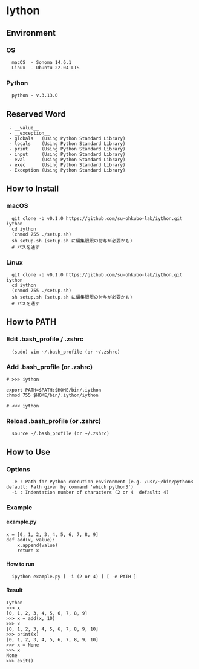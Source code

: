 # Iython
## Environment
### OS
```
  macOS  - Sonoma 14.6.1
  Linux  - Ubuntu 22.04 LTS 
```
### Python
```
  python - v.3.13.0
```
## Reserved Word
```
 - __value__
 - __exception__
 - globals   (Using Python Standard Library)
 - locals    (Using Python Standard Library)
 - print     (Using Python Standard Library)
 - input     (Using Python Standard Library)
 - eval      (Using Python Standard Library)
 - exec      (Using Python Standard Library)
 - Exception (Using Python Standard Library)
```
## How to Install
### macOS
```
  git clone -b v0.1.0 https://github.com/su-ohkubo-lab/iython.git iython
  cd iython
  (chmod 755 ./setup.sh)
  sh setup.sh (setup.sh に編集限限の付与が必要かも)
  # パスを通す
```
### Linux
```
  git clone -b v0.1.0 https://github.com/su-ohkubo-lab/iython.git iython
  cd iython
  (chmod 755 ./setup.sh)
  sh setup.sh (setup.sh に編集限限の付与が必要かも)
  # パスを通す
```
## How to PATH
### Edit .bash_profile / .zshrc
```
  (sudo) vim ~/.bash_profile (or ~/.zshrc)
```
### Add .bash_profile (or .zshrc)
```
# >>> iython

export PATH=$PATH:$HOME/bin/.iython
chmod 755 $HOME/bin/.iython/iython

# <<< iython
```
### Reload .bash_profile (or .zshrc)
```
  source ~/.bash_profile (or ~/.zshrc)
```

## How to Use
### Options
```
  -e : Path for Python execution environment (e.g. /usr/~/bin/python3  default: Path given by command 'which python3')
  -i : Indentation number of characters (2 or 4  default: 4)
```
### Example
#### example.py
```
x = [0, 1, 2, 3, 4, 5, 6, 7, 8, 9]
def add(x, value):
    x.append(value)
    return x
```
#### How to run
```
  ipython example.py [ -i (2 or 4) ] [ -e PATH ]
```
#### Result
```
Iython
>>> x
[0, 1, 2, 3, 4, 5, 6, 7, 8, 9]
>>> x = add(x, 10)
>>> x
[0, 1, 2, 3, 4, 5, 6, 7, 8, 9, 10]
>>> print(x)
[0, 1, 2, 3, 4, 5, 6, 7, 8, 9, 10]
>>> x = None
>>> x
None
>>> exit()
```